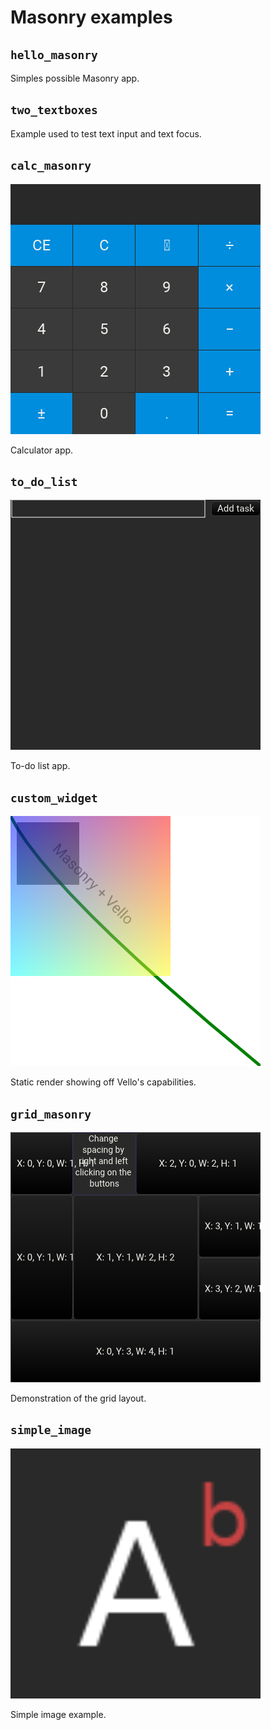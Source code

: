 # Masonry examples

## `hello_masonry`

Simples possible Masonry app.

## `two_textboxes`

Example used to test text input and text focus.


## `calc_masonry`

![](screenshots/calc_masonry__tests__initial_screenshot.png)

Calculator app.


## `to_do_list`

![](screenshots/to_do_list__tests__initial_screenshot.png)

To-do list app.


## `custom_widget`

![](screenshots/custom_widget__tests__initial_screenshot.png)

Static render showing off Vello's capabilities.


## `grid_masonry`

![](screenshots/grid_masonry__tests__initial_screenshot.png)

Demonstration of the grid layout.


## `simple_image`

![](screenshots/simple_image__tests__initial_screenshot.png)

Simple image example.
